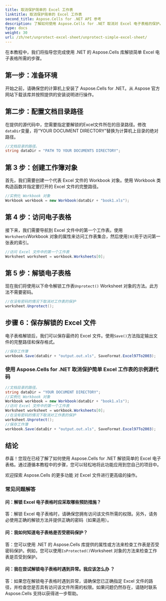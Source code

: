 ```yaml
---
title: 取消保护简单的 Excel 工作表
linktitle: 取消保护简单的 Excel 工作表
second_title: Aspose.Cells for .NET API 参考
description: 了解如何使用 Aspose.Cells for .NET 取消对 Excel 电子表格的保护。 C# 分步教程。
type: docs
weight: 30
url: /zh/net/unprotect-excel-sheet/unprotect-simple-excel-sheet/
---
```

在本教程中，我们将指导您完成使用 .NET 的 Aspose.Cells 库解锁简单 Excel 电子表格所需的步骤。

## 第一步：准备环境

开始之前，请确保您的计算机上安装了 Aspose.Cells for .NET。从 Aspose 官方网站下载该库并按照提供的安装说明进行操作。

## 第二步：配置文档目录路径

在提供的源代码中，您需要指定要解锁的Excel文件所在的目录路径。修改`dataDir`变量，将“YOUR DOCUMENT DIRECTORY”替换为计算机上目录的绝对路径。

```csharp
//文档目录的路径。
string dataDir = "PATH TO YOUR DOCUMENTS DIRECTORY";
```

## 第 3 步：创建工作簿对象

首先，我们需要创建一个代表 Excel 文件的 Workbook 对象。使用 Workbook 类构造函数并指定要打开的 Excel 文件的完整路径。

```csharp
//实例化 Workbook 对象
Workbook workbook = new Workbook(dataDir + "book1.xls");
```

## 第 4 步：访问电子表格

接下来，我们需要导航到 Excel 文件中的第一个工作表。使用`Worksheets`Workbook 对象的属性来访问工作表集合，然后使用`[0]`用于访问第一张表的索引。

```csharp
//访问 Excel 文件中的第一个工作表
Worksheet worksheet = workbook.Worksheets[0];
```

## 第 5 步：解锁电子表格

现在我们将使用以下命令解锁工作表`Unprotect()` Worksheet 对象的方法。此方法不需要密码。

```csharp
//在没有密码的情况下取消对工作表的保护
worksheet.Unprotect();
```

## 步骤 6：保存解锁的 Excel 文件

电子表格解锁后，我们可以保存最终的 Excel 文件。使用`Save()`方法指定输出文件的完整路径和保存格式。

```csharp
//保存工作簿
workbook.Save(dataDir + "output.out.xls", SaveFormat.Excel97To2003);
```
### 使用 Aspose.Cells for .NET 取消保护简单 Excel 工作表的示例源代码 
```csharp
//文档目录的路径。
string dataDir = "YOUR DOCUMENT DIRECTORY";
//实例化 Workbook 对象
Workbook workbook = new Workbook(dataDir + "book1.xls");
//访问 Excel 文件中的第一个工作表
Worksheet worksheet = workbook.Worksheets[0];
//在没有密码的情况下取消对工作表的保护
worksheet.Unprotect();
//保存工作簿
workbook.Save(dataDir + "output.out.xls", SaveFormat.Excel97To2003);
```

## 结论

恭喜！您现在已经了解了如何使用 Aspose.Cells for .NET 解锁简单的 Excel 电子表格。通过遵循本教程中的步骤，您可以轻松地将此功能应用到您自己的项目中。

欢迎探索 Aspose.Cells 的更多功能
对 Excel 文件进行更高级的操作。

### 常见问题解答

#### 问：解锁 Excel 电子表格时应采取哪些预防措施？

答：解锁 Excel 电子表格时，请确保您拥有访问该文件所需的权限。另外，请务必使用正确的解锁方法并提供正确的密码（如果适用）。

#### 问：我如何知道电子表格是否受密码保护？

答：您可以使用 .NET 的 Aspose.Cells 库提供的属性或方法来检查工作表是否受密码保护。例如，您可以使用`IsProtected()`Worksheet 对象的方法来检查工作表是否受到保护。

#### 问：我在尝试解锁电子表格时遇到异常。我应该怎么办 ？

答：如果您在解锁电子表格时遇到异常，请确保您已正确指定 Excel 文件的路径，并检查您是否具有访问该文件所需的权限。如果问题仍然存在，请随时联系 Aspose.Cells 支持以获得进一步帮助。
